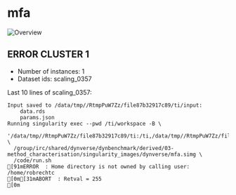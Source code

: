# mfa
![Overview](mfa.svg)

## ERROR CLUSTER 1

 * Number of instances: 1
 * Dataset ids: scaling_0357

Last 10 lines of scaling_0357:
```
Input saved to /data/tmp//RtmpPuW7Zz/file87b32917c89/ti/input: 
	data.rds
	params.json
Running singularity exec --pwd /ti/workspace -B \
  '/data/tmp//RtmpPuW7Zz/file87b32917c89/ti:/ti,/data/tmp//RtmpPuW7Zz/file87b350b6d878/tmp:/tmp2' \
  /group/irc/shared/dynverse/dynbenchmark/derived/03-method_characterisation/singularity_images/dynverse/mfa.simg \
  /code/run.sh
[91mERROR  : Home directory is not owned by calling user: /home/robrechtc
[0m[31mABORT  : Retval = 255
[0m
```


